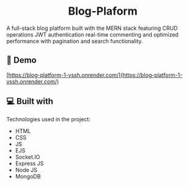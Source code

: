 <h1 align="center" id="title">Blog-Plaform</h1>

<p id="description">A full-stack blog platform built with the MERN stack featuring CRUD operations JWT authentication real-time commenting and optimized performance with pagination and search functionality.</p>

<h2>🚀 Demo</h2>

[https://blog-platform-1-vssh.onrender.com/](https://blog-platform-1-vssh.onrender.com/)

  
  
<h2>💻 Built with</h2>

Technologies used in the project:

*   HTML
*   CSS
*   JS
*   EJS
*   Socket.IO
*   Express JS
*   Node JS
*   MongoDB
